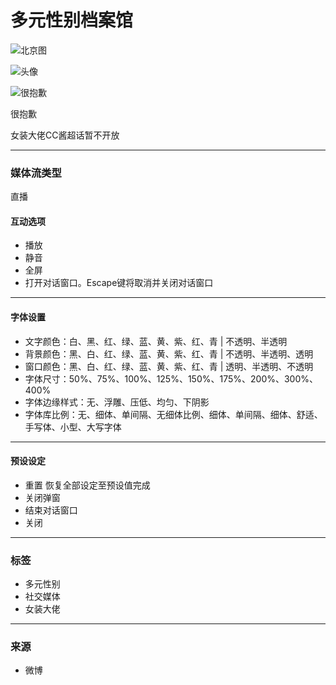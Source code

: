 # 多元性别档案馆

![北京图](https://h5.sinaimg.cn/upload/100/1445/2021/09/09/beijingtu.jpg)

![头像](https://h5.sinaimg.cn/upload/100/1445/2021/11/24/chtx1124.png)

![很抱歉](https://h5.sinaimg.cn/upload/100/1445/2021/11/19/setup_icon_fail.png)

很抱歉

女装大佬CC酱超话暂不开放

---

### 媒体流类型
直播

#### 互动选项
- 播放
- 静音
- 全屏
- 打开对话窗口。Escape键将取消并关闭对话窗口

---

#### 字体设置
- 文字颜色：白、黑、红、绿、蓝、黄、紫、红、青  | 不透明、半透明
- 背景颜色：黑、白、红、绿、蓝、黄、紫、红、青  | 不透明、半透明、透明
- 窗口颜色：黑、白、红、绿、蓝、黄、紫、红、青  | 透明、半透明、不透明
- 字体尺寸：50%、75%、100%、125%、150%、175%、200%、300%、400%
- 字体边缘样式：无、浮雕、压低、均匀、下阴影
- 字体库比例：无、细体、单间隔、无细体比例、细体、单间隔、细体、舒适、手写体、小型、大写字体

---

#### 预设设定
- 重置 恢复全部设定至预设值完成
- 关闭弹窗
- 结束对话窗口
- 关闭

--- 

### 标签
- 多元性别
- 社交媒体
- 女装大佬

--- 

### 来源
- 微博